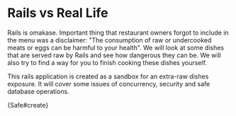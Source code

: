 # Rails vs Real Life

Rails is omakase. Important thing that restaurant owners forgot to include in the menu was a disclaimer:
"The consumption of raw or undercooked meats or eggs can be harmful to your health". We will look at some dishes
that are served raw by Rails and see how dangerous they can be. We will also try to find a way for you to finish
cooking these dishes yourself.

This rails application is created as a sandbox for an extra-raw dishes exposure. It will cover some issues of
concurrency, security and safe database operations.

{Safe#create}
